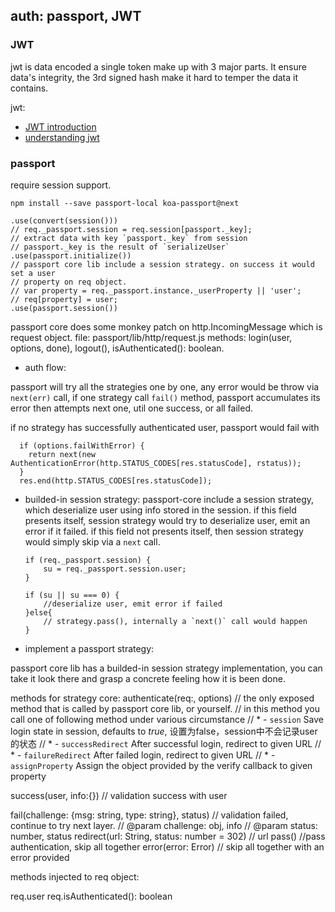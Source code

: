 ## auth: passport, JWT


### JWT
jwt is data encoded a single token make up with 3 major parts. It ensure data's integrity, 
the 3rd signed hash make it hard to temper the data it contains.

jwt: 
* [JWT introduction](https://jwt.io/introduction/)
* [understanding jwt](https://medium.com/vandium-software/5-easy-steps-to-understanding-json-web-tokens-jwt-1164c0adfcec#.h2lcdtlr2)

### passport
require session support.

    npm install --save passport-local koa-passport@next  

    .use(convert(session()))
    // req._passport.session = req.session[passport._key];
    // extract data with key `passport._key` from session
    // passport._key is the result of `serializeUser`
    .use(passport.initialize())
    // passport core lib include a session strategy. on success it would set a user 
    // property on req object.
    // var property = req._passport.instance._userProperty || 'user';
    // req[property] = user;
    .use(passport.session())

passport core does some monkey patch on http.IncomingMessage which is request object.
file:  passport/lib/http/request.js
methods: login(user, options, done), logout(), isAuthenticated(): boolean.

* auth flow:

passport will try all the strategies one by one, any error would be throw via `next(err)` call,
if one strategy call `fail()` method, passport accumulates its error then attempts next one,
util one success, or all failed.

if no strategy has successfully authenticated user, passport would fail with 

      if (options.failWithError) {
        return next(new AuthenticationError(http.STATUS_CODES[res.statusCode], rstatus));
      }
      res.end(http.STATUS_CODES[res.statusCode]);


* builded-in session strategy:
    passport-core include a session strategy, which deserialize user using info stored in the session.
    if this field presents itself, session strategy would try to deserialize user, emit an error if it failed.
    if this field not presents itself, then session strategy would simply skip via a `next` call.

    ```
    if (req._passport.session) {
        su = req._passport.session.user;
    }

    if (su || su === 0) {
        //deserialize user, emit error if failed
    }else{
        // strategy.pass(), internally a `next()` call would happen
    }
    ```

* implement a passport strategy:

passport core lib has a builded-in session strategy implementation, you can take it look there and grasp
a concrete feeling how it is been done. 

methods for strategy core: 
  authenticate(req:<Express req object>, options)
    // the only exposed method that is called by passport core lib, or yourself.
    // in this method you call one of following method under various circumstance
    // *   - `session`          Save login state in session, defaults to _true_, 设置为false，session中不会记录user的状态
    // *   - `successRedirect`  After successful login, redirect to given URL
    // *   - `failureRedirect`  After failed login, redirect to given URL
    // *   - `assignProperty`   Assign the object provided by the verify callback to given property

  success(user, info:{})
    // validation success with user

  fail(challenge: {msg: string, type: string}, status)
    // validation failed, continue to try next layer.
    //     @param challenge: obj, info 
    //     @param status: number, status
  redirect(url: String, status: number = 302)
    // url
  pass()
    //pass authentication, skip all together
  error(error: Error)
    // skip all together with an error provided


methods injected to req object:

  req.user
  req.isAuthenticated(): boolean


  













